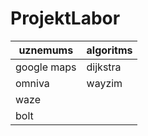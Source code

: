 # ProjektLabor
| uznemums  | algoritms |
| ------------- | ------------- |
| google maps  | dijkstra  |
| omniva  | wayzim  |
| waze  |   |
| bolt  |  |
